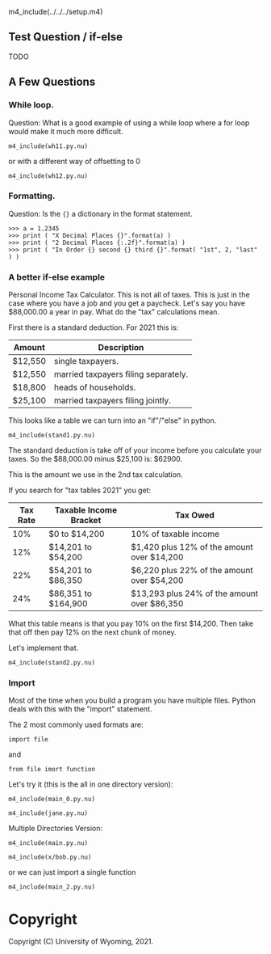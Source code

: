 
m4_include(../../../setup.m4)

## Test Question / if-else

TODO

## A Few Questions

### While loop.

Question: What is a good example of using a while loop where a for loop would make it much more difficult.

```
m4_include(wh11.py.nu)
```

or with a different way of offsetting to 0


```
m4_include(wh12.py.nu)
```


### Formatting.

Question:  Is the `{}` a dictionary in the format statement.

```
>>> a = 1.2345
>>> print ( "X Decimal Places {}".format(a) )
>>> print ( "2 Decimal Places {:.2f}".format(a) )
>>> print ( "In Order {} second {} third {}".format( "1st", 2, "last" ) )
```

### A better if-else example

Personal Income Tax Calculator.
This is not all of taxes.  This is just in the case where you have a job and you get a paycheck.
Let's say you have $88,000.00 a year in pay.  What do the "tax" calculations mean.

First there is a standard deduction.  For 2021 this is:

| Amount  | Description                          |
|---------|--------------------------------------|
| $12,550 | single taxpayers.                    |
| $12,550 | married taxpayers filing separately. |
| $18,800 | heads of households.                 |
| $25,100 | married taxpayers filing jointly.    |

This looks like a table we can turn into an "if"/"else" in python.

```
m4_include(stand1.py.nu)
```

The standard deduction is take off of your income before you calculate your taxes.
So the $88,000.00 minus $25,100 is: $62900.

This is the amount we use in the 2nd tax calculation.

If you search for "tax tables 2021" you get:

| Tax Rate | Taxable Income Bracket | Tax Owed                                     |
|----------|------------------------|----------------------------------------------|
| 10%      | $0 to $14,200          | 10% of taxable income                        |
| 12%      |  $14,201 to $54,200    | $1,420 plus 12% of the amount over $14,200   |
| 22%      |  $54,201 to $86,350    | $6,220 plus 22% of the amount over $54,200   |
| 24%      |  $86,351 to $164,900   | $13,293 plus 24% of the amount over $86,350  |

What this table means is that you pay 10% on the first $14,200.  Then take that off
then pay 12% on the next chunk of money.   

Let's implement that.

```
m4_include(stand2.py.nu)
```






### Import

Most of the time when you build a program you have multiple files.
Python deals with this with the "import" statement. 

The 2 most commonly used formats are:

```
import file
```

and 

```
from file imort function
```


Let's try it (this is the all in one directory version):

```
m4_include(main_0.py.nu)
```


```
m4_include(jane.py.nu)
```

Multiple Directories Version:


```
m4_include(main.py.nu)
```


```
m4_include(x/bob.py.nu)
```

or we can just import a single function

```
m4_include(main_2.py.nu)
```










# Copyright

Copyright (C) University of Wyoming, 2021.

